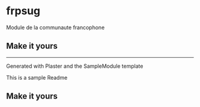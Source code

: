 # frpsug

Module de la communaute francophone

## Make it yours

---
Generated with Plaster and the SampleModule template


This is a sample Readme

## Make it yours
